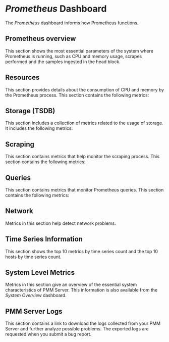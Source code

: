 # *Prometheus* Dashboard

The *Prometheus* dashboard informs how Prometheus functions.

## Prometheus overview

This section shows the most essential parameters of the system where Prometheus is running, such as CPU and memory usage, scrapes performed and the samples ingested in the head block.

## Resources

This section provides details about the consumption of CPU and memory by the Prometheus process. This section contains the following metrics:

## Storage (TSDB)

This section includes a collection of metrics related to the usage of storage. It includes the following metrics:

## Scraping

This section contains metrics that help monitor the scraping process. This section contains the following metrics:

## Queries

This section contains metrics that monitor Prometheus queries. This section contains the following metrics:

## Network

Metrics in this section help detect network problems.

## Time Series Information

This section shows the top 10 metrics by time series count and the top 10 hosts by time series count.

## System Level Metrics

Metrics in this section give an overview of the essential system characteristics of PMM Server. This information is also available from the *System Overview* dashboard.

## PMM Server Logs

This section contains a link to download the logs collected from your PMM Server and further analyze possible problems. The exported logs are requested when you submit a bug report.
